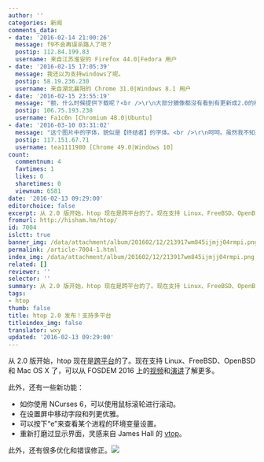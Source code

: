 ```yaml
---
author: ''
categories: 新闻
comments_data:
- date: '2016-02-14 21:00:26'
  message: f9不会再误杀路人了吧？
  postip: 112.84.199.83
  username: 来自江苏淮安的 Firefox 44.0|Fedora 用户
- date: '2016-02-15 17:05:39'
  message: 我还以为支持windows了呢。
  postip: 58.19.236.230
  username: 来自湖北襄阳的 Chrome 31.0|Windows 8.1 用户
- date: '2016-02-15 23:55:19'
  message: "额，什么时候提供下载呢？<br />\r\n大部分鏡像都沒有看到有更新成2.0的樣子～"
  postip: 106.75.193.238
  username: Fa1c0n [Chromium 48.0|Ubuntu]
- date: '2016-03-10 03:31:02'
  message: "这个图片中的字体，貌似是【终结者】的字体。<br />\r\n呵呵。虽然我不知道这个字体叫啥。"
  postip: 117.151.67.71
  username: tea1111980 [Chrome 49.0|Windows 10]
count:
  commentnum: 4
  favtimes: 1
  likes: 0
  sharetimes: 0
  viewnum: 6581
date: '2016-02-13 09:29:00'
editorchoice: false
excerpt: 从 2.0 版开始，htop 现在是跨平台的了。现在支持 Linux、FreeBSD、OpenBSD 和 Mac OS X 了
fromurl: http://hisham.hm/htop/
id: 7004
islctt: true
banner_img: /data/attachment/album/201602/12/213917wm845ijmjj04rmpi.png
permalink: /article-7004-1.html
index_img: /data/attachment/album/201602/12/213917wm845ijmjj04rmpi.png.thumb.jpg
related: []
reviewer: ''
selector: ''
summary: 从 2.0 版开始，htop 现在是跨平台的了。现在支持 Linux、FreeBSD、OpenBSD 和 Mac OS X 了
tags:
- htop
thumb: false
title: htop 2.0 发布！支持多平台
titleindex_img: false
translator: wxy
updated: '2016-02-13 09:29:00'
---
```


从 2.0 版开始，htop 现在是[跨平台](https://fosdem.org/2016/schedule/event/htop/)的了。现在支持 Linux、FreeBSD、OpenBSD 和 Mac OS X 了，可以从 FOSDEM 2016 上的[视频](https://youtu.be/g5GamptmWeA)和[演讲](http://hisham.hm/htop/htop_talk.pdf)了解更多。 


此外，还有一些新功能：


* 如你使用 NCurses 6，可以使用鼠标滚轮进行滚动。
* 在设置屏中移动字段和列更优雅。
* 可以按下“e”来查看某个进程的环境变量设置。
* 重新打磨过显示界面，灵感来自 James Hall 的 [vtop](https://github.com/MrRio/vtop)。


此外，还有很多优化和错误修正。![](/data/attachment/album/201602/12/213917wm845ijmjj04rmpi.png)